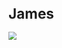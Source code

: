 # James
![](https://www.plantuml.com/plantuml/uml/RLTRRzis57xNhs233dKUt6pf1co4Pw1fcoPPinLDiM9F0otH4ckAr4YgXllhznsIakNBamxFdUV6esVFVTXf-L64XltEBfeGEi-lhfpOlgnLQFfLxwKhhGdIX9UbRQ-ibfjNLvqM9lIjdYjJwhwI_ih9jRzgfAZyLIkKkLAWNXJFCftjpO1JLChKBucZA88AMh87qKfVaE3Q0MHb8vmeWtI-qBAMfcAS_VRho-iVsEnD8peGsFtz_Vod7o-Bek1HcZFXsLVLChPO6E6S2DOjb-nvAxJyjtCsYDeQvGFu7vNtx8i8tfeePRS62f-l9V4MHJhEvqiMzN7M2W-B4FniM_OajZlfebp0CUel-5rVRhHSIUTsx5QPfBS1CZCKnBiWdH79sTefNCj3wHF28IE_9mZkUos-IV9zy6ZseDeNdgr5g_JkabWJ2DxQsRvRBeiYO-PpSdfoIaevswerDF5tMdqNAncQQ167x-TDPWeKP5MSLQAlcnI8Xxwg9VlSY50sEHXV8ohVbh_MY4M81171gOt4KynkbPFCzi6hIgPR4MAnaDzGRV5ETCutAh8UyeZGd9L2Qrcn1oBojzQfL0CLGQVc4ZfBG-0lNR4F_IP5NWCu5OdOlSJJ1edTfKn5y4GYemU96RgaxWN2egL7iSKx9d1wouoPfulYOZLqJj0vI_3WR-LgfPC70MrbmaydFl1RkNAzSBifs_MP5ADjp37VgprVmJy99FV0si_drBpNzb39BsVhQRpDuFafwdf4ZVuKesMAGwGMevazgk0VHSTJOmHK93peZS5OgE33Ob5Xv2oNEQkn0HUni2ChXv8QfRJB22ZRgifksLlRrrgaeagOyJRy1dPprwxaPeDE6Mcf4SX0famxvyLiswWW_UMaTL_COhGESAENormJY0gSOwx7rzOoE_gwDu5zj70-kj8HjFSapvoC1WUuIQXpkOW4GTEKlx4XvA5OHd12B6OMBJEuIcCJnud7v2VLCA4v4eYNmiH6s5fRiRM5lqG2HpGx79ATE0vixzXA2roybQbPreGwiP7GcCioC6NOlTRAM4Mpz1_RcvgzbzRLAJbjxyjU2pSfoQ5FQ01CEE6EzE4CtuFrIgHnkL8rEssuZmfZFq_m_tfbmkxTJlfJJKLq6-uFJes8P7iymim8JpGYHEyT9efq26QLSb1F49D0pPuQsQ54AZH7OlGJn3IYOu1Wwq0PXTS4POsi3fWE54sPYaDVKBb7h7Wj48JqcCRS96ZIgXDtg6upGoucrabJebpNpjB0lnFEo5JsQoLCERmz_CbsZH8fNqvLayuyy2VETP8xz9l2Jr95aetto7nno2J57O0XgyVYH0FlnLky7XVi1cfgkSNLqpDP0LlazgRkfZFT49M24AOn4zi-RI6WA1_t8D8eUbpDN2H5wJ1LbJ1xRVnT360A1VMLRx7JdRvpr5KBQjq94wSTJ26lhEzePNBiYz8vtbk21k6fOgX8D9xSftTP62KrUojB4L3HxreqRTeB9863bYH6jqXepbQMPcPwtMVnuJDAi4TbV71Ifw9kXzEqefC2Af-HIYDULD6VDmA3kqhtA1Cy-B3dfx6KQPm5rDiA5GxXFwrhHHgF9e9Pz40oKp3rNTzIthxsVZgaVIVBGDlfWSKzclAtP-5ubB12QHRV3JQOZoFzzlIjotl8g6iS_xV3OpS-SZSOPeygBq0bUWxP7lCnde_YEE0XNzDOrs8xHeIQQtl6c-B0MOfGukGPG7vlT2zNobNi3eqUKzjGnoyMsg9kC5yeiVmMdRPXZoLQF-Gt2fw9bHxtpYWL7vM1mFTmNleUaPmxxDveglpKDSFfMCsUmCcXYbRqBRPX_BVmSNSKnjBDFfnR8R7SjsrEEq4JXc4hsIzIdz1lAnkPNGItfwswzuXwPMewjfm_OaX6pv864vc893m5AL3f8iG4472GWCM2wa25FkS3ouAZWP1lUkDikSbJrzBkSknwL1Z7gur_GAKLcjNzhiZy84MDLFzzrralAsmjux_N7t0Z1Nn3qBbDzCvsMC3JmjOaU1Bcv4KMdeyCCET4H-CoBHVBaSBPHj4V1a83nsYNaRgwJ7NdJ3mTL-ZHQdLzMX1tunneubPsPbNUQnzsfUj3N9HCsq0ZwCSGl-Du_uQb2TzZlnwjYxz7f-u8zusIU4BueELMwfqvGxhfAT4d-Kqsui2GfaYAXnEv171GEfn9K_4_)